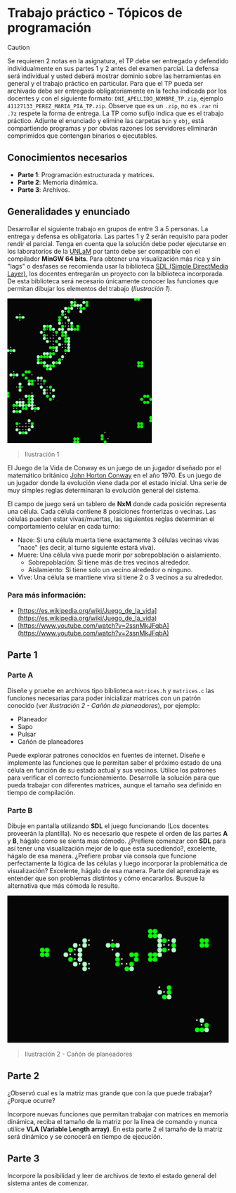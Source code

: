 # Trabajo práctico - Tópicos de programación

> [!CAUTION]
> Se requieren 2 notas en la asignatura, el TP debe ser entregado y defendido individualmente en sus partes 1 y 2 antes del examen parcial. La defensa será individual y usted deberá mostrar dominio sobre las herramientas en general y el trabajo práctico en particular. Para que el TP pueda ser archivado debe ser entregado obligatoriamente en la fecha indicada por los docentes y con el siguiente formato: `DNI_APELLIDO_NOMBRE_TP.zip`, ejemplo `41127133_PEREZ_MARIA_PIA_TP.zip`. Observe que es un `.zip`, no es `.rar` ni `.7z` respete la forma de entrega. La TP como sufijo indica que es el trabajo práctico. Adjunte el enunciado y elimine las carpetas `bin` y `obj`, está compartiendo programas y por obvias razones los servidores eliminarán comprimidos que contengan binarios o ejecutables.

## Conocimientos necesarios

-   **Parte 1**: Programación estructurada y matrices.
-   **Parte 2**: Memoria dinámica.
-   **Parte 3**: Archivos.

## Generalidades y enunciado

Desarrollar el siguiente trabajo en grupos de entre 3 a 5 personas. La entrega y defensa es obligatoria. Las partes 1 y 2 serán requisito para poder rendir el parcial. Tenga en cuenta que la solución debe poder ejecutarse en los laboratorios de la [UNLaM](https://www.unlam.edu.ar/) por tanto debe ser compatible con el compilador **MinGW 64 bits**. Para obtener una visualización más rica y sin "lags" o desfases se recomienda usar la biblioteca [SDL (Simple DirectMedia Layer)](https://www.libsdl.org/), los docentes entregarán un proyecto con la biblioteca incorporada. De esta biblioteca será necesario únicamente conocer las funciones que permitan dibujar los elementos del trabajo (_Ilustración 1_).

![Ilustración 1](../../statics/illustration-01.png)

> Ilustración 1

El Juego de la Vida de Conway es un juego de un jugador diseñado por el matemático británico [John Horton Conway](https://es.wikipedia.org/wiki/John_Horton_Conway) en el año 1970. Es un juego de un jugador donde la evolución viene dada por el estado inicial. Una serie de muy simples reglas determinaran la evolución general del sistema.

El campo de juego será un tablero de **NxM** donde cada posición representa una célula. Cada célula contiene 8 posiciones fronterizas o vecinas. Las células pueden estar vivas/muertas, las siguientes reglas determinan el comportamiento celular en cada turno:

-   Nace: Si una célula muerta tiene exactamente 3 células vecinas vivas "nace" (es decir, al turno siguiente estará viva).
-   Muere: Una célula viva puede morir por sobrepoblación o aislamiento.
    -   Sobrepoblación: Si tiene más de tres vecinos alrededor.
    -   Aislamiento: Si tiene solo un vecino alrededor o ninguno.
-   Vive: Una célula se mantiene viva si tiene 2 o 3 vecinos a su alrededor.

### Para más información:

-   [https://es.wikipedia.org/wiki/Juego_de_la_vida](https://es.wikipedia.org/wiki/Juego_de_la_vida)
-   [https://www.youtube.com/watch?v=2ssnMkJFqbA](https://www.youtube.com/watch?v=2ssnMkJFqbA)

## Parte 1

### Parte A

Diseñe y pruebe en archivos tipo biblioteca `matrices.h` y `matrices.c` las funciones necesarias para poder inicializar matrices con un patrón conocido (ver _Ilustración 2 - Cañón de planeadores_), por ejemplo:

-   Planeador
-   Sapo
-   Pulsar
-   Cañón de planeadores

Puede explorar patrones conocidos en fuentes de internet.
Diseñe e implemente las funciones que le permitan saber el próximo estado de una célula en función de su estado actual y sus vecinos.
Utilice los patrones para verificar el correcto funcionamiento. Desarrolle la solución para que pueda trabajar con diferentes matrices, aunque el tamaño sea definido en tiempo de compilación.

### Parte B

Dibuje en pantalla utilizando **SDL** el juego funcionando (Los docentes proveerán la plantilla). No es necesario que respete el orden de las partes **A** y **B**, hágalo como se sienta mas cómodo. ¿Prefiere comenzar con **SDL** para así tener una visualización mejor de lo que esta sucediendo?, excelente, hágalo de esa manera. ¿Prefiere probar vía consola que funcione perfectamente la lógica de las células y luego incorporar la problemática de visualización? Excelente, hágalo de esa manera. Parte del aprendizaje es entender que son problemas distintos y cómo encararlos. Busque la alternativa que más cómoda le resulte.

![Cañón de planeadores](../../statics/illustration-02.png)

> Ilustración 2 - Cañón de planeadores

## Parte 2

¿Observó cual es la matriz mas grande que con la que puede trabajar? ¿Porque ocurre?

Incorpore nuevas funciones que permitan trabajar con matrices en memoria dinámica, reciba el tamaño de la matriz por la línea de comando y nunca utilice **VLA (Variable Length array)**. En esta parte 2 el tamaño de la matriz será dinámico y se conocerá en tiempo de ejecución.

## Parte 3

Incorpore la posibilidad y leer de archivos de texto el estado general del sistema antes de comenzar.

